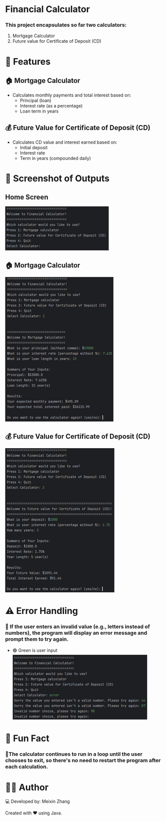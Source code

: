 #  Financial Calculator

### This project encapsulates so far two calculators:
1. Mortgage Calculator
2. Future value for Certificate of Deposit (CD)

# 🧠 Features
## 🏠 Mortgage Calculator
* Calculates monthly payments and total interest based on:
  * Principal (loan)
  * Interest rate (as a percentage)
  * Loan term in years

## 💰 Future Value for Certificate of Deposit (CD)
* Calculates CD value and interest earned based on:
  * Initial deposit
  * Interest rate
  * Term in years (compounded daily)

# 📸 Screenshot of Outputs
## Home Screen
![Home Page](images/homeScreen.png)

## 🏠 Mortgage Calculator
![Mortgage Calculator usage](/images/mortgageCal.png)

## 💰 Future Value for Certificate of Deposit (CD)
![Future CD](/images/futureCD.png)

# ⚠️ Error Handling
### 🔴 If the user enters an invalid value (e.g., letters instead of numbers), the program will display an error message and prompt them to try again.
* 🟢 Green is user input
![Error Handling](/images/errorHandling.png)

# 🧩 Fun Fact
### 📘The calculator continues to run in a loop until the user chooses to exit, so there's no need to restart the program after each calculation.

# 🧑‍💻 Author
💻 Developed by: Meixin Zhang

Created with ❤️ using Java.
